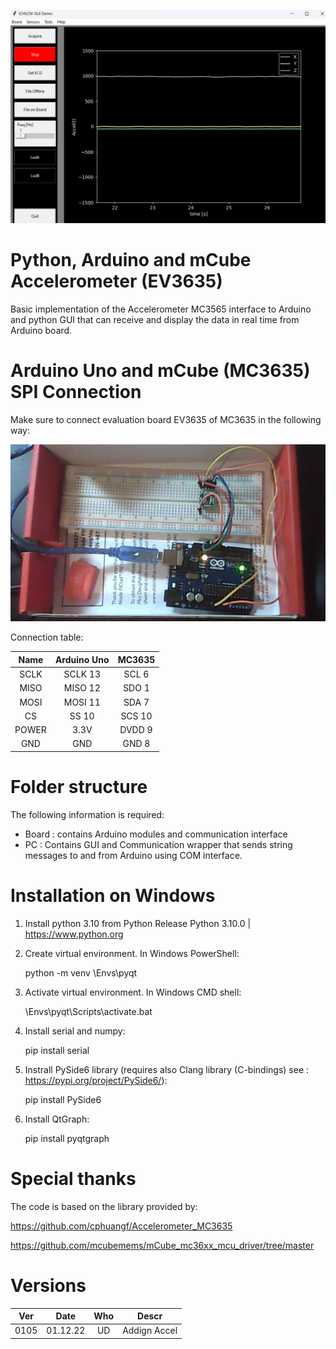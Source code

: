 ![](Doc/GUI.png)


# Python, Arduino and mCube Accelerometer (EV3635)
Basic implementation of the Accelerometer MC3565 interface to Arduino
and python GUI that can receive and display the data in real time from Arduino board.

# Arduino Uno and mCube (MC3635) SPI Connection
Make sure to connect evaluation board EV3635 of MC3635 in the following way:

![](Doc/Connection.png)

Connection table:

Name           |  Arduino Uno  | MC3635 
:------------: |  :----------: | :-------------: 
SCLK           |  SCLK 13      | SCL 6
MISO           |  MISO 12      | SDO 1
MOSI           |  MOSI 11      | SDA 7
CS             |  SS   10      | SCS 10
POWER          |  3.3V         | DVDD 9
GND            | GND           | GND 8

# Folder structure
The following information is required:

- Board : contains Arduino modules and communication interface
- PC    : Contains GUI and Communication wrapper that sends string messages to and from Arduino using COM interface.

# Installation on Windows

1. Install python 3.10 from Python Release Python 3.10.0 | https://www.python.org


2. Create virtual environment. In Windows PowerShell:

    python -m venv \Envs\pyqt

3. Activate virtual environment. In Windows CMD shell:

    \Envs\pyqt\Scripts\activate.bat

4. Install serial and numpy:

    pip install serial

5. Instrall PySide6 library (requires also Clang library (C-bindings) see : https://pypi.org/project/PySide6/):

    pip install PySide6

6. Install QtGraph:

    pip install pyqtgraph



# Special thanks
The code is based on the library provided by:

https://github.com/cphuangf/Accelerometer_MC3635

https://github.com/mcubemems/mCube_mc36xx_mcu_driver/tree/master


# Versions

 Ver  | Date         | Who   | Descr
:---: | :----------: | :---: |:-------------: 
0105  | 01.12.22     | UD    | Addign Accel

